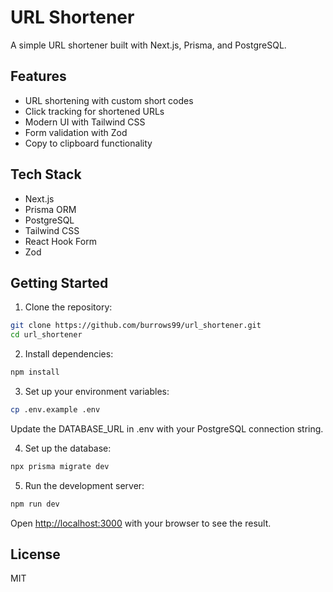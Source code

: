 # URL Shortener

A simple URL shortener built with Next.js, Prisma, and PostgreSQL.

## Features

- URL shortening with custom short codes
- Click tracking for shortened URLs
- Modern UI with Tailwind CSS
- Form validation with Zod
- Copy to clipboard functionality

## Tech Stack

- Next.js
- Prisma ORM
- PostgreSQL
- Tailwind CSS
- React Hook Form
- Zod

## Getting Started

1. Clone the repository:
```bash
git clone https://github.com/burrows99/url_shortener.git
cd url_shortener
```

2. Install dependencies:
```bash
npm install
```

3. Set up your environment variables:
```bash
cp .env.example .env
```
Update the DATABASE_URL in .env with your PostgreSQL connection string.

4. Set up the database:
```bash
npx prisma migrate dev
```

5. Run the development server:
```bash
npm run dev
```

Open [http://localhost:3000](http://localhost:3000) with your browser to see the result.

## License

MIT
